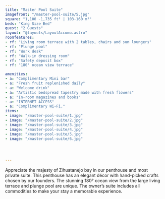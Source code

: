 ```yaml
---
title: "Master Pool Suite"
imagefront: "/master-pool-suite/5.jpg"
square: "1,100 -1,735 ft² | 103-160 m²"
beds: "King Size Bed"
guest: "2 Guests"
layout: "@layouts/LayoutAccomo.astro"
roomfeatures:
- rf: "Living room terrace with 2 tables, chairs and sun loungers"
- rf: "Plunge pool"
- rf: "Work desk"
- rf: "Walk-in dressing room"
- rf: "Safety deposit box"
- rf: "180° ocean view terrace"

amenities:
- a: "Complimentary Mini bar"
- a: "Fresh fruit replenished daily"
- a: "Welcome drink"
- a: "Artistic bedspread tapestry made with fresh flowers"
- a: "In-room magazines and books"
- a: "INTERNET ACCESS"
- a: "Complimentary Wi-Fi."
items:
- image: "/master-pool-suite/1.jpg"
- image: "/master-pool-suite/2.jpg"
- image: "/master-pool-suite/3.jpg"
- image: "/master-pool-suite/4.jpg"
- image: "/master-pool-suite/5.jpg"
- image: "/master-pool-suite/6.jpg"




---
```

Appreciate the majesty of Zihuatanejo bay in our penthouse and most private suite. This penthouse has an elegant décor with hand-picked crafts chosen by our founders. The stunning 180° ocean view from the large living terrace and plunge pool are unique. The owner’s suite includes all commodities to make your stay a memorable experience.




